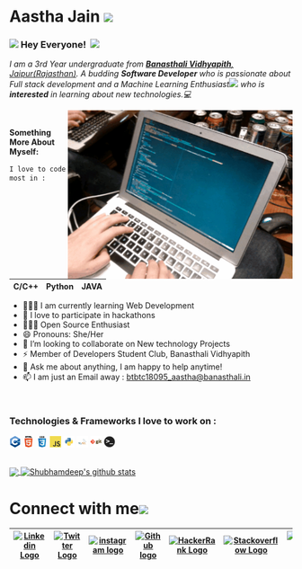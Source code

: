 # Aastha Jain&nbsp;<img src="https://github.com/TheDudeThatCode/TheDudeThatCode/blob/master/Assets/Developer.gif" width="85px">


 
### <img src="https://github.com/TheDudeThatCode/TheDudeThatCode/blob/master/Assets/Hi.gif" width="29px"> **Hey Everyone!** &nbsp;<img src="https://github.com/TheDudeThatCode/TheDudeThatCode/blob/master/Assets/Earth.gif" width="24px">

<p>
<em>
    I am a 3rd Year undergraduate from <a href="http://www.banasthali.org/banasthali/wcms/en/home/"> <b>Banasthali Vidhyapith</b>, Jaipur(Rajasthan)</a>.  
    A budding <b>Software Developer</b> who is passionate about Full stack development and a Machine Learning Enthusiast<img src="https://github.com/TheDudeThatCode/TheDudeThatCode/blob/master/Assets/Developer.gif" width="30px"> who is <b>interested</b>
    in learning about new technologies.💻
  </em>  
</p>
<img align="right" alt="GIF" src="https://github.com/Aasthajain123/Aasthajain123/blob/main/300.gif" width="400" />
<br>

**Something More About Myself:**

    I love to code most in : 
   | C/C++ | Python | JAVA |
   | :---: | :---:  | :---:|
 
 - 👨🏽‍💻 I am currently learning Web Development
 - 🙍 I love to participate in hackathons
 - 👨🏽‍💼 Open Source Enthusiast
 - 😄 Pronouns: She/Her
 - 👯 I’m looking to collaborate on New technology Projects
 - ⚡️ Member of Developers Student Club, Banasthali Vidhyapith
 - 💬 Ask me about anything, I am happy to help anytime!
 - 📫 I am just an Email away : btbtc18095_aastha@banasthali.in
<br>
 


### Technologies & Frameworks I love to work on : 

<code><img height="20" src="https://raw.githubusercontent.com/github/explore/80688e429a7d4ef2fca1e82350fe8e3517d3494d/topics/cpp/cpp.png"></code>
<code><img height="20" src="https://raw.githubusercontent.com/github/explore/80688e429a7d4ef2fca1e82350fe8e3517d3494d/topics/html/html.png"></code>
<code><img height="20" src="https://raw.githubusercontent.com/github/explore/5c058a388828bb5fde0bcafd4bc867b5bb3f26f3/topics/css/css.png"></code>
<code><img height="20" src="https://raw.githubusercontent.com/github/explore/80688e429a7d4ef2fca1e82350fe8e3517d3494d/topics/javascript/javascript.png"></code>
<code><img height="20" src="https://raw.githubusercontent.com/github/explore/80688e429a7d4ef2fca1e82350fe8e3517d3494d/topics/python/python.png"></code>
<code><img height="20" src="https://raw.githubusercontent.com/github/explore/80688e429a7d4ef2fca1e82350fe8e3517d3494d/topics/mysql/mysql.png"></code>
<code><img height="20" src="https://raw.githubusercontent.com/github/explore/80688e429a7d4ef2fca1e82350fe8e3517d3494d/topics/git/git.png"></code>
<code><img height="20" src="https://raw.githubusercontent.com/github/explore/80688e429a7d4ef2fca1e82350fe8e3517d3494d/topics/terminal/terminal.png"></code>


<br>

<a href="https://github.com/TheDudeThatCode">
  <img align="center" src="https://github-readme-stats.vercel.app/api/top-langs/?username=Aasthajain123&theme=dark&hide_langs_below=1" />
</a>

<a href="https://github.com/TheDudeThatCode">
 <img align="center" src="https://github-readme-stats.vercel.app/api?username=Aasthajain123&show_icons=true&theme=dark&line_height=27" alt="Shubhamdeep's github stats"/>
</a>


# Connect with me<img src="https://github.com/TheDudeThatCode/TheDudeThatCode/blob/master/Assets/Handshake.gif" height="32px">
| [<img src="https://github.com/TheDudeThatCode/TheDudeThatCode/blob/master/Assets/Linkedin.svg" alt="Linkedin Logo" width="32">](https://www.linkedin.com/in/aastha-jain-40b685183/) | [<img src="https://github.com/TheDudeThatCode/TheDudeThatCode/blob/master/Assets/Twitter.svg" alt="Twitter Logo" width="32">](https://mobile.twitter.com/AasthaJ66128111) | [<img src="https://github.com/TheDudeThatCode/TheDudeThatCode/blob/master/Assets/Instagram.svg" alt="instagram logo" width="32">](https://www.instagram.com/aastha__1002/)| [<img src="https://cdn.svgporn.com/logos/github-icon.svg" alt="Github logo" width="34">](https://github.com/Aasthajain123) | [<img src="https://github.com/TheDudeThatCode/TheDudeThatCode/blob/master/Assets/HackerRank.svg" alt="HackerRank Logo" width="30">](https://www.hackerrank.com/) | [<img src="https://cdn.svgporn.com/logos/stackoverflow-icon.svg" alt="Stackoverflow Logo" width="28">](https://stackoverflow.com) | [<img src="https://cdn.svgporn.com/logos/medium.svg" alt="Medium Logo" width="30">](https://jainaastha.medium.com/) | [<img src="https://github.com/TheDudeThatCode/TheDudeThatCode/blob/master/Assets/Gmail.svg" alt="Gmail logo" height="32">](mailto:btbtc18095_aastha@banasthali.in)
|:---:|:---:|:---:|:---:|:---:|:---:|:---:|:---:|
<br>
<br>
